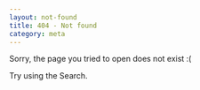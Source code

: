 ```yaml
---
layout: not-found
title: 404 - Not found
category: meta
---
```

Sorry, the page you tried to open does not exist :(

Try using the Search.
